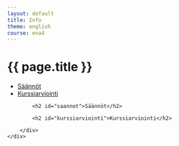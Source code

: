 ```yaml
---
layout: default
title: Info
theme: english
course: ena4
---
```


<div class="container">
    <div class="header-row">
        <div class="main-header">
            <h1>{{ page.title }}</h1>
        </div>
    </div>
    <div class="content-row">
        <div class="sidebar">
            <div class="page-sidebar affix">
                <ul class="nav page-sidenav">
                    <li><a href="#saannot">Säännöt</a></li>
                    <li><a href="#kurssiarviointi">Kurssiarviointi</a></li>
                </ul>
            </div>
        </div>
        <div class="info-content">

            <h2 id="saannot">Säännöt</h2>

            <h2 id="kurssiarviointi">Kurssiarviointi</h2>

        </div>
    </div>
</div>